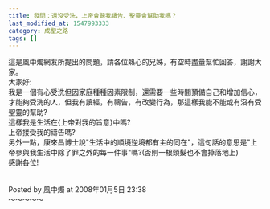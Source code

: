 ```yaml
---
title: 發問：還沒受洗，上帝會聽我禱告、聖靈會幫助我嗎？
last_modified_at: 1547993333
category: 成聖之路
tags: []
---
```


<p>這是風中燭網友所提出的問題，請各位熱心的兄姊，有空時盡量幫忙回答，謝謝大家。<br/><!--more-->大家好: <br/>我是一個有心受洗但因家庭種種因素限制，還需要一些時間預備自己和增加信心，才能夠受洗的人，但我有讀經，有禱告，有改變行為，那這樣我能不能或有沒有受聖靈的幫助?<br/>這樣我是生活在{上帝對我的旨意}中嗎?<br/>上帝接受我的禱告嗎? <br/>另外一點，康來昌博士說"生活中的順境逆境都有主的同在"，這句話的意思是"上帝參與我生活中除了罪之外的每一件事"嗎?(否則一根頭髮也不會掉落地上)<br/>感謝各位!<br/><br/><br/>Posted by 風中燭 at 2008年01月5日 23:38 <br/>～～～～～<br/></p>